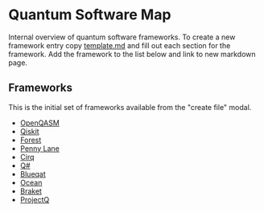 # Quantum Software Map

Internal overview of quantum software frameworks. To create a new framework entry copy [template.md](template.md) and fill out each section for the framework. Add the framework to the list below and link to new markdown page.

## Frameworks

This is the initial set of frameworks available from the "create file" modal. 

- [OpenQASM](qasm.md)
- [Qiskit](qiskit.md)
- [Forest](forest.md)
- [Penny Lane](penny-lane.md)
- [Cirq](cirq.md)
- [Q#](qsharp.md)
- [Blueqat](blueqat.md)
- [Ocean](ocean.md)
- [Braket](braket.md)
- [ProjectQ](projectq.md)